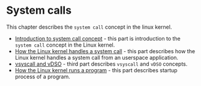 # System calls

This chapter describes the `system call` concept in the linux kernel.

* [Introduction to system call concept](http://0xax.gitbooks.io/linux-insides/content/SysCall/syscall-1.html) - this part is introduction to the `system call` concept in the Linux kernel.
* [How the Linux kernel handles a system call](http://0xax.gitbooks.io/linux-insides/content/SysCall/syscall-2.html) - this part describes how the Linux kernel handles a system call from an userspace application.
* [vsyscall and vDSO](http://0xax.gitbooks.io/linux-insides/content/SysCall/syscall-2.html) - third part describes `vsyscall` and `vDSO` concepts.
* [How the Linux kernel runs a program](http://0xax.gitbooks.io/linux-insides/content/SysCall/syscall-3.html) - this part describes startup process of a program.
